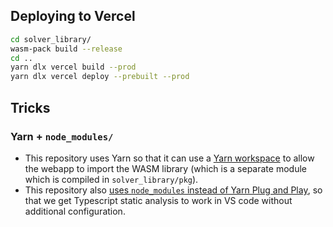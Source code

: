 ## Deploying to Vercel

```sh
cd solver_library/
wasm-pack build --release
cd ..
yarn dlx vercel build --prod
yarn dlx vercel deploy --prebuilt --prod
```

## Tricks

### Yarn + `node_modules/`

- This repository uses Yarn so that it can use a [Yarn workspace](https://yarnpkg.com/features/workspaces) to allow the webapp to import the WASM library (which is a separate module which is compiled in `solver_library/pkg`).
- This repository also [uses `node_modules` instead of Yarn Plug and Play](https://yarnpkg.com/configuration/yarnrc#nodeLinker), so that we get Typescript static analysis to work in VS code without additional configuration.
